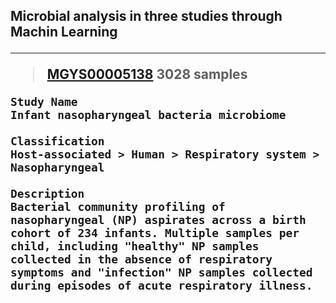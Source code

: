 <h2> Microbial analysis in three studies through Machin Learning

*****

> [MGYS00005138](https://www.ebi.ac.uk/metagenomics/studies/MGYS00005138) 3028 samples

>
    Study Name
    Infant nasopharyngeal bacteria microbiome
>
    Classification
    Host-associated > Human > Respiratory system > Nasopharyngeal
>   
    Description
    Bacterial community profiling of nasopharyngeal (NP) aspirates across a birth cohort of 234 infants. Multiple samples per child, including "healthy" NP samples collected in the absence of respiratory symptoms and "infection" NP samples collected during episodes of acute respiratory illness.